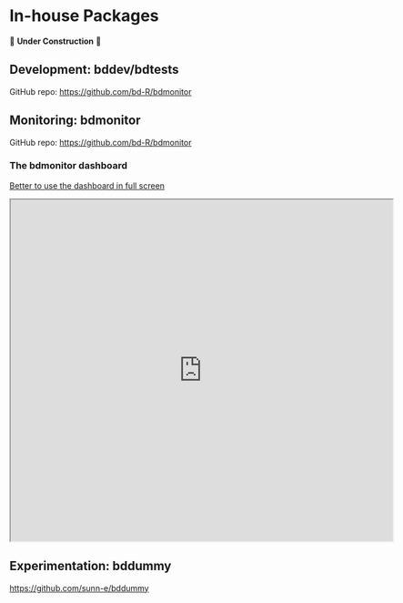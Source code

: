 # In-house Packages

🚧 **Under Construction** 🚧

## Development: bddev/bdtests

GitHub repo: https://github.com/bd-R/bdmonitor

## Monitoring: bdmonitor

GitHub repo: https://github.com/bd-R/bdmonitor

### The bdmonitor dashboard

[Better to use the dashboard in full screen](https://bd-r.github.io/bdmonitor/bdmonitor_dashboard.html)

<iframe src="https://bd-r.github.io/bdmonitor/bdmonitor_dashboard.html#mas-mas" width="672" height="600px"></iframe>

## Experimentation: bddummy

https://github.com/sunn-e/bddummy
